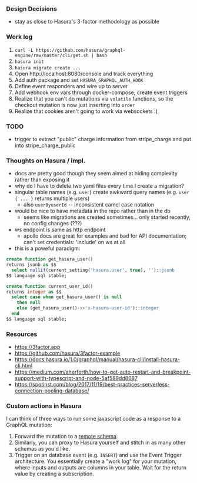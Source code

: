 ### Design Decisions
* stay as close to Hasura's 3-factor methodology as possible

### Work log
1. `curl -L https://github.com/hasura/graphql-engine/raw/master/cli/get.sh | bash`
2. `hasura init`
3. `hasura migrate create ...`
4. Open http://localhost:8080/console and track everything
5. Add auth package and set `HASURA_GRAPHQL_AUTH_HOOK`
6. Define event responders and wire up to server
7. Add webhook env vars through docker-compose; create event triggers
8. Realize that you can't do mutations via `volatile` functions, so
   the checkout mutation is now just inserting into `order`
9. Realize that cookies aren't going to work via websockets :(

### TODO
* trigger to extract "public" charge information from stripe_charge and put into stripe_charge_public

### Thoughts on Hasura / impl.
* docs are pretty good though they seem aimed at hiding complexity rather than exposing it
* why do I have to delete two yaml files every time I create a migration?
* singular table names (e.g. `user`) create awkward query names (e.g. `user { ... }` returns multiple users)
  * also `userByuserId` -- inconsistent camel case notation
* would be nice to have metadata in the repo rather than in the db
  * seems like migrations are created sometimes... only started recently, no config changes (???)
* ws endpoint is same as http endpoint
  * apollo docs are great for examples and bad for API documentation; can't set credentials: 'include' on ws at all
* this is a poweful paradigm:
```sql
create function get_hasura_user()
returns jsonb as $$
  select nullif(current_setting('hasura.user', true), '')::jsonb
$$ language sql stable;

create function current_user_id()
returns integer as $$
  select case when get_hasura_user() is null
    then null 
    else (get_hasura_user()->>'x-hasura-user-id')::integer
  end
$$ language sql stable;
```

### Resources
* https://3factor.app
* https://github.com/hasura/3factor-example
* https://docs.hasura.io/1.0/graphql/manual/hasura-cli/install-hasura-cli.html
* https://medium.com/aherforth/how-to-get-auto-restart-and-breakpoint-support-with-typescript-and-node-5af589dd8687
* https://spotinst.com/blog/2017/11/19/best-practices-serverless-connection-pooling-database/

### Custom actions in Hasura
I can think of three ways to run some javascript code as a response to a GraphQL mutation:

1. Forward the mutation to a [remote schema](https://docs.hasura.io/1.0/graphql/manual/remote-schemas/index.html).
2. Similarly, you can proxy to Hasura yourself and stitch in as many other schemas as you'd like.
3. Trigger on an database event (e.g. `INSERT`) and use the Event Trigger architecture.
   You essentially create a "work log" for your mutation, where inputs and outputs are columns in your table.
   Wait for the return value by creating a subscription.

